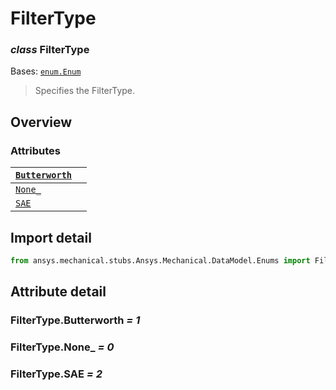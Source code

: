 <a id="filtertype"></a>

# FilterType

<a id="FilterType"></a>

### *class* FilterType

Bases: [`enum.Enum`](https://docs.python.org/3/library/enum.html#enum.Enum)

> Specifies the FilterType.

> <!-- !! processed by numpydoc !! -->

<a id="overview"></a>

## Overview

### Attributes

| [`Butterworth`](#FilterType.Butterworth)   |    |
|--------------------------------------------|----|
| [`None_`](#FilterType.None_)               |    |
| [`SAE`](#FilterType.SAE)                   |    |

<a id="import-detail"></a>

## Import detail

```python
from ansys.mechanical.stubs.Ansys.Mechanical.DataModel.Enums import FilterType
```

<a id="attribute-detail"></a>

## Attribute detail

<a id="FilterType.Butterworth"></a>

### FilterType.Butterworth *= 1*

<a id="FilterType.None_"></a>

### FilterType.None_ *= 0*

<a id="FilterType.SAE"></a>

### FilterType.SAE *= 2*
